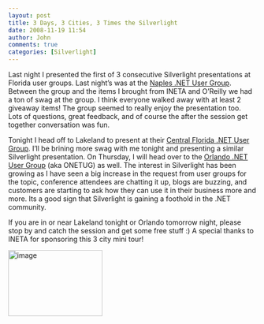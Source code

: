 ```yaml
---
layout: post
title: 3 Days, 3 Cities, 3 Times the Silverlight
date: 2008-11-19 11:54
author: John
comments: true
categories: [Silverlight]
---
```

<p>Last night I presented the first of 3 consecutive Silverlight presentations at Florida user groups. Last night’s was at the <a href="http://www.naplesdot.net/">Naples .NET User Group</a>. Between the group and the items I brought from INETA and O’Reilly we had a ton of swag at the group. I think everyone walked away with at least 2 giveaway items! The group seemed to really enjoy the presentation too. Lots of questions, great feedback, and of course the after the session get together conversation was fun. </p>  <p>Tonight I head off to Lakeland to present at their <a href="http://www.cfdotnet.org/">Central Florida .NET User Group</a>. I’ll be brining more swag with me tonight and presenting a similar Silverlight presentation. On Thursday, I will head over to the <a href="http://www.onetug.org/sf/homepage.aspx">Orlando .NET User Group</a> (aka ONETUG) as well. The interest in Silverlight has been growing as I have seen a big increase in the request from user groups for the topic, conference attendees are chatting it up, blogs are buzzing, and customers are starting to ask how they can use it in their business more and more. Its a good sign that Silverlight is gaining a foothold in the .NET community.</p>  <p>If you are in or near Lakeland tonight or Orlando tomorrow night, please stop by and catch the session and get some free stuff :) A special thanks to INETA for sponsoring this 3 city mini tour!</p>  <p><img title="image" style="border-right: 0px; border-top: 0px; display: inline; border-left: 0px; border-bottom: 0px" height="134" alt="image" src="/wp-content/uploads/files/media/image/WindowsLiveWriter/3Days3Cities3TimestheSilverlight_A75A/image_3.png" width="191" border="0" /></p>

